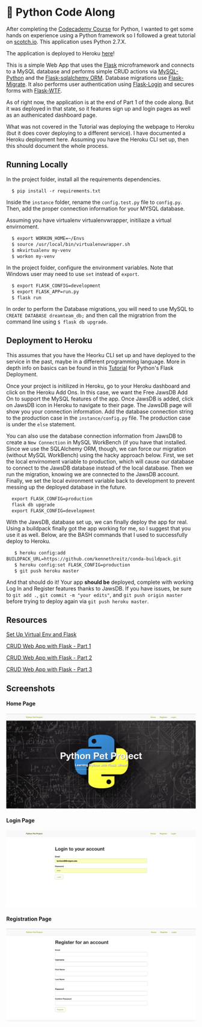 # :snake: Python Code Along

After completing the [Codecademy Course](https://www.codecademy.com/learn/python) for Python, I wanted to get some hands on experience using a Python framework so I followed a great tutorial on [scotch.io](https://scotch.io/). This application uses Python 2.7.X.


The application is deployed to Heroku [here](http://tom-first-flask-project.herokuapp.com/)!


This is a simple Web App that uses the [Flask](http://flask.pocoo.org/) microframework and connects to a MySQL database and performs simple CRUD actions via [MySQL-Python](https://pypi.python.org/pypi/MySQL-python/1.2.5) and the [Flask-sqlalchemy ORM](http://flask-sqlalchemy.pocoo.org/2.1/). Database migrations use [Flask-Migrate](https://flask-migrate.readthedocs.io/en/latest/). It also performs user authentication using [Flask-Login](https://flask-login.readthedocs.io/en/latest/) and secures forms with [Flask-WTF](https://flask-wtf.readthedocs.io/en/stable/).


As of right now, the application is at the end of Part 1 of the code along. But it was deployed in that state, so it features sign up and login pages as well as an authenicated dashboard page.


What was not covered in the Tutorial was deploying the webpage to Heroku (but it does cover deploying to a different service). I have documented a Heroku deployment here. Assuming you have the Heroku CLI set up, then this should document the whole process.




## Running Locally

In the project folder, install all the requirements dependencies.

  ```
    $ pip install -r requirements.txt
  ```


Inside the `instance` folder, rename the `config.test.py` file to `config.py`. 
Then, add the proper connection information for your MYSQL database.


Assuming you have virtualenv virtualenvwrapper, initiliaze a virtual envirnoment.

  ```
    $ export WORKON_HOME=~/Envs
    $ source /usr/local/bin/virtualenvwrapper.sh
    $ mkvirtualenv my-venv
    $ workon my-venv
  ```


In the project folder, configure the environment variables.
Note that Windows user may need to use `set` instead of `export`.

  ```
    $ export FLASK_CONFIG=development
    $ export FLASK_APP=run.py
    $ flask run
  ```


In order to perform the Database migrations, you will need to use MySQL to `CREATE DATABASE dreamteam_db;` and then call the migratrion from the command line using `$ flask db upgrade`.



## Deployment to Heroku

This assumes that you have the Heorku CLI set up and have deployed to the service in the past, maybe in a different programming language. More in depth info on basics can be found in this [Tutorial](http://kennmyers.github.io/tutorial/2016/03/11/getting-flask-on-heroku.html) for Python's Flask Deployment.


Once your project is initilized in Heroku, go to your Heroku dashboard and click on the Heroku Add Ons. In this case, we want the Free JawsDB Add On to support the MySQL features of the app. Once JawsDB is added, click on JawsDB icon in Heroku to navigate to their page. The JawsDB page will show you your connection information. Add the database connection string to the production case in the `instance/config.py` file. The production case is under the `else` statement.


You can also use the database connection information from JawsDB to create a `New Connection` in MySQL WorkBench (if you have that installed. Since we use the SQLAlchemy ORM, though, we can force our migration (without MySQL WorkBench) using the hacky approach below. First, we set the local envirnoment variable to production, which will cause our database to connect to the JawsDB database instead of the local database. Then we run the migration, knowing we are connected to the JawsDB account. Finally, we set the local evironment variable back to development to prevent messing up the deployed database in the future. 

  ```
    export FLASK_CONFIG=production
    flask db upgrade
    export FLASK_CONFIG=development

  ```


With the JawsDB, database set up, we can finally deploy the app for real. Using a buildpack finally got the app working for me, so I suggest that you use it as well. Below, are the BASH commands that I used to successfully deploy to Heroku.

  ```
     $ heroku config:add BUILDPACK_URL=https://github.com/kennethreitz/conda-buildpack.git
     $ heroku config:set FLASK_CONFIG=production
     $ git push heroku master
  ```


And that should do it! Your app **should be** deployed, complete with working Log In and Register features thanks to JawsDB. If you have issues, be sure to `git add .`, `git commit -m "your edits"`, and `git push origin master` before trying to deploy again via `git push heroku master`.



## Resources

[Set Up Virtual Env and Flask](https://scotch.io/tutorials/getting-started-with-flask-a-python-microframework)

[CRUD Web App with Flask - Part 1](https://scotch.io/tutorials/build-a-crud-web-app-with-python-and-flask-part-one)

[CRUD Web App with Flask - Part 2](https://scotch.io/tutorials/build-a-crud-web-app-with-python-and-flask-part-two)

[CRUD Web App with Flask - Part 3](https://scotch.io/tutorials/build-a-crud-web-app-with-python-and-flask-part-three)



## Screenshots

#### Home Page
![HomePage](/screenshots/HomePage.png)

#### Login Page
![Log In Page](/screenshots/LoginPage.png)

#### Registration Page
![Register Page](/screenshots/RegisterPage.png)